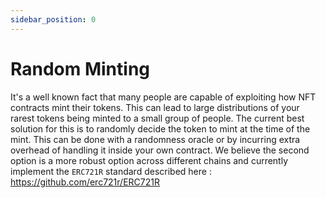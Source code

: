 ```yaml
---
sidebar_position: 0
---
```


# Random Minting

It's a well known fact that many people are capable of exploiting how NFT contracts mint their tokens. This can lead to large distributions of your rarest tokens being minted to a small group of people. The current best solution for this is to randomly decide the token to mint at the time of the mint. This can be done with a randomness oracle or by incurring extra overhead of handling it inside your own contract. We believe the second option is a more robust option across different chains and currently implement the `ERC721R` standard described here : https://github.com/erc721r/ERC721R

